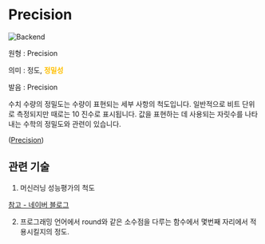 <d-title>

# Precision

</d-title>

<d-label>

<d-inner>

![Backend](../2TAT1C/Label_Backend.png)

</d-inner>

</d-label>

<d-origin>

원형 : Precision

</d-origin>

<d-mean>

의미 : 정도, <span style="color:#FFBF00; font-weight:bold;">정밀성</span>

</d-mean>

<d-pronunciation>

발음 : Precision

</d-pronunciation>

<d-content>

수치 수량의 정밀도는 수량이 표현되는 세부 사항의 척도입니다. 일반적으로 비트 단위로 측정되지만 때로는 10 진수로 표시됩니다. 값을 표현하는 데 사용되는 자릿수를 나타내는 수학의 정밀도와 관련이 있습니다.

([Precision](<https://en.wikipedia.org/wiki/Precision_(computer_science)>))

</d-content>

<d-relation>

## 관련 기술

<d-inner>

1. 머신러닝 성능평가의 척도

</d-inner>

[참고 - 네이버 블로그](https://m.blog.naver.com/sw4r/221681933731)

<d-inner>

2. 프로그래밍 언어에서 round와 같은 소수점을 다루는 함수에서 몇번째 자리에서 적용시킬지의 정도.

</d-inner>

</d-relation>
